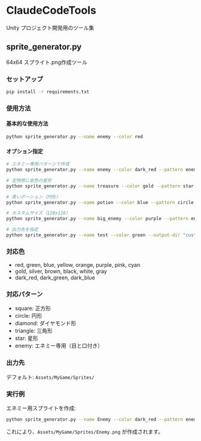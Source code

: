 # ClaudeCodeTools

Unity プロジェクト開発用のツール集

## sprite_generator.py

64x64 スプライト.png作成ツール

### セットアップ

```bash
pip install -r requirements.txt
```

### 使用方法

#### 基本的な使用方法
```bash
python sprite_generator.py --name enemy --color red
```

#### オプション指定
```bash
# エネミー専用パターンで作成
python sprite_generator.py --name enemy --color dark_red --pattern enemy

# 宝物用に金色の星形
python sprite_generator.py --name treasure --color gold --pattern star

# 青いポーション（円形）
python sprite_generator.py --name potion --color blue --pattern circle

# カスタムサイズ（128x128）
python sprite_generator.py --name big_enemy --color purple --pattern enemy --size 128

# 出力先を指定
python sprite_generator.py --name test --color green --output-dir "custom/path"
```

### 対応色
- red, green, blue, yellow, orange, purple, pink, cyan
- gold, silver, brown, black, white, gray
- dark_red, dark_green, dark_blue

### 対応パターン
- square: 正方形
- circle: 円形  
- diamond: ダイヤモンド形
- triangle: 三角形
- star: 星形
- enemy: エネミー専用（目と口付き）

### 出力先
デフォルト: `Assets/MyGame/Sprites/`

### 実行例

エネミー用スプライトを作成:
```bash
python sprite_generator.py --name Enemy --color dark_red --pattern enemy
```

これにより、`Assets/MyGame/Sprites/Enemy.png` が作成されます。